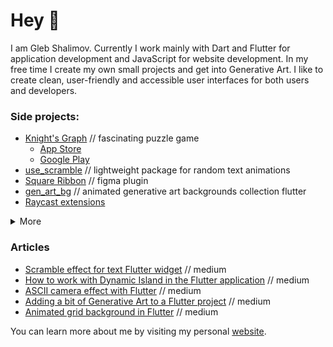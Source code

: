 # Hey 👋

I am Gleb Shalimov. Currently I work mainly with Dart and Flutter for application development and JavaScript for website development. In my free time I create my own small projects and get into Generative Art. I like to create clean, user-friendly and accessible user interfaces for both users and developers.

### Side projects:

- [Knight's Graph](https://knightsgraph.vercel.app) // fascinating puzzle game
  - [App Store](https://apps.apple.com/us/app/knights-graph/id6737812039)
  - [Google Play](https://play.google.com/store/apps/details?id=com.khlebobul.knights_graph)
- [use_scramble](https://pub.dev/packages/use_scramble) // lightweight package for random text animations
- [Square Ribbon](https://www.figma.com/community/plugin/1441862652881971511/square-ribbon) // figma plugin
- [gen_art_bg](https://pub.dev/packages/gen_art_bg) // animated generative art backgrounds collection flutter
- [Raycast extensions](https://www.raycast.com/khlebobul)

<details>
  <summary>More</summary>
  
  - [Figure 8](https://khlebobul26.gumroad.com/l/figure8) // companion for maintaining eye health
  - [Wave Logo Generator](https://wave-logo.vercel.app/) // logo buddy
  
</details>

### Articles

- [Scramble effect for text Flutter widget](https://medium.com/@khlebobul/scramble-effect-for-text-flutter-widget-d92df44dd7a8) // medium
- [How to work with Dynamic Island in the Flutter application](https://medium.com/@khlebobul/how-to-work-with-dynamic-island-in-the-flutter-application-89851b0d9887) // medium
- [ASCII camera effect with Flutter](https://medium.com/@khlebobul/ascii-camera-effect-with-flutter-5433029f4387) // medium
- [Adding a bit of Generative Art to a Flutter project](https://medium.com/@khlebobul/adding-a-bit-of-generative-art-to-a-flutter-project-13b22dd4f274) // medium
- [Animated grid background in Flutter](https://medium.com/@khlebobul/animated-grid-background-in-flutter-fda98db76bdb) // medium

You can learn more about me by visiting my personal [website](https://khlebobul.github.io).
